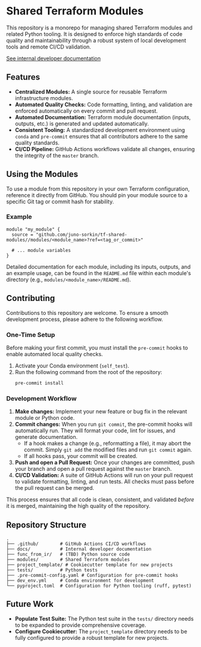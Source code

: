 # Shared Terraform Modules

This repository is a monorepo for managing shared Terraform modules and related Python tooling. It is designed to enforce high standards of code quality and maintainability through a robust system of local development tools and remote CI/CD validation.

[See internal developer documentation](docs/)

## Features

-   **Centralized Modules:** A single source for reusable Terraform infrastructure modules.
-   **Automated Quality Checks:** Code formatting, linting, and validation are enforced automatically on every commit and pull request.
-   **Automated Documentation:** Terraform module documentation (inputs, outputs, etc.) is generated and updated automatically.
-   **Consistent Tooling:** A standardized development environment using `conda` and `pre-commit` ensures that all contributors adhere to the same quality standards.
-   **CI/CD Pipeline:** GitHub Actions workflows validate all changes, ensuring the integrity of the `master` branch.

## Using the Modules

To use a module from this repository in your own Terraform configuration, reference it directly from GitHub. You should pin your module source to a specific Git tag or commit hash for stability.

### Example

```hcl
module "my_module" {
  source = "github.com/juno-sorkin/tf-shared-modules//modules/<module_name>?ref=<tag_or_commit>"

  # ... module variables
}
```

Detailed documentation for each module, including its inputs, outputs, and an example usage, can be found in the `README.md` file within each module's directory (e.g., `modules/<module_name>/README.md`).

## Contributing

Contributions to this repository are welcome. To ensure a smooth development process, please adhere to the following workflow.

### One-Time Setup

Before making your first commit, you must install the `pre-commit` hooks to enable automated local quality checks.

1.  Activate your Conda environment (`self_test`).
2.  Run the following command from the root of the repository:
    ```bash
    pre-commit install
    ```

### Development Workflow

1.  **Make changes:** Implement your new feature or bug fix in the relevant module or Python code.
2.  **Commit changes:** When you run `git commit`, the pre-commit hooks will automatically run. They will format your code, lint for issues, and generate documentation.
    -   If a hook makes a change (e.g., reformatting a file), it may abort the commit. Simply `git add` the modified files and run `git commit` again.
    -   If all hooks pass, your commit will be created.
3.  **Push and open a Pull Request:** Once your changes are committed, push your branch and open a pull request against the `master` branch.
4.  **CI/CD Validation:** A suite of GitHub Actions will run on your pull request to validate formatting, linting, and run tests. All checks must pass before the pull request can be merged.

This process ensures that all code is clean, consistent, and validated *before* it is merged, maintaining the high quality of the repository.

## Repository Structure

```
.
├── .github/        # GitHub Actions CI/CD workflows
├── docs/           # Internal developer documentation
├── func_from_ir/   # (TBD) Python source code
├── modules/        # Shared Terraform modules
├── project_template/ # Cookiecutter template for new projects
├── tests/          # Python tests
├── .pre-commit-config.yaml # Configuration for pre-commit hooks
├── dev_env.yml     # Conda environment for development
└── pyproject.toml  # Configuration for Python tooling (ruff, pytest)
```

## Future Work

-   **Populate Test Suite:** The Python test suite in the `tests/` directory needs to be expanded to provide comprehensive coverage.
-   **Configure Cookiecutter:** The `project_template` directory needs to be fully configured to provide a robust template for new projects.
